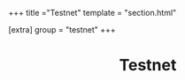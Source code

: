 +++
title ="Testnet"
template = "section.html"

[extra]
group = "testnet"
+++

<div>
  <center>
      <h1 class="section-title">Testnet</h1>
  </center>
</div>

